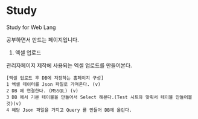 # Study
Study for Web Lang

공부하면서 만드는 페이지입니다.

1. 엑셀 업로드 

  관리자페이지 제작에 사용되는 엑셀 업로드를 만들어본다.
    
    [엑셀 업로드 후 DB에 저장하는 홈페이지 구성]
    1 엑셀 데이터를 Json 파일로 가져온다. (v)
    2 DB 에 연결한다. (MSSQL) (v)
    3 DB 에서 기본 테이블을 만들어서 Select 해본다.(Test 시트와 맞춰서 테이블 만들어볼것)(v)
    4 해당 Json 파일을 가지고 Query 를 만들어 DB에 올린다.	
    
    
